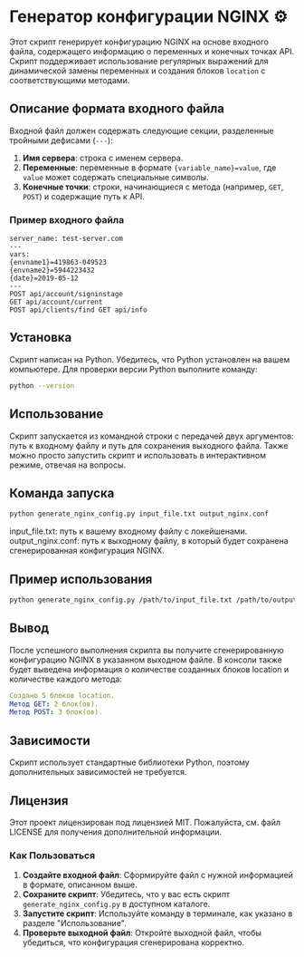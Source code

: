 # Генератор конфигурации NGINX ⚙️

Этот скрипт генерирует конфигурацию NGINX на основе входного файла, содержащего информацию о переменных и конечных точках API. Скрипт поддерживает использование регулярных выражений для динамической замены переменных и создания блоков `location` с соответствующими методами.

## Описание формата входного файла

Входной файл должен содержать следующие секции, разделенные тройными дефисами (`---`):

1. **Имя сервера**: строка с именем сервера.
2. **Переменные**: переменные в формате `{variable_name}=value`, где `value` может содержать специальные символы.
3. **Конечные точки**: строки, начинающиеся с метода (например, `GET`, `POST`) и содержащие путь к API.

### Пример входного файла
```
server_name: test-server.com
---
vars: 
{envname1}=419863-049523 
{envname2}=5944223432 
{date}=2019-05-12
---
POST api/account/signinstage 
GET api/account/current 
POST api/clients/find GET api/info
```
## Установка

Скрипт написан на Python. Убедитесь, что Python установлен на вашем компьютере. Для проверки версии Python выполните команду:

```bash
python --version
```
## Использование
Скрипт запускается из командной строки с передачей двух аргументов: путь к входному файлу и путь для сохранения выходного файла.
Также можно просто запустить скрипт и использовать в интерактивном режиме, отвечая на вопросы.
## Команда запуска
```bash
python generate_nginx_config.py input_file.txt output_nginx.conf
```
input_file.txt: путь к вашему входному файлу с локейшенами.
output_nginx.conf: путь к выходному файлу, в который будет сохранена сгенерированная конфигурация NGINX.

## Пример использования
```bash
python generate_nginx_config.py /path/to/input_file.txt /path/to/output_nginx.conf
```
## Вывод
После успешного выполнения скрипта вы получите сгенерированную конфигурацию NGINX в указанном выходном файле. В консоли также будет выведена информация о количестве созданных блоков location и количестве каждого метода:

```yaml
Создано 5 блоков location.
Метод GET: 2 блок(ов).
Метод POST: 3 блок(ов).
```
## Зависимости

Скрипт использует стандартные библиотеки Python, поэтому дополнительных зависимостей не требуется.

## Лицензия

Этот проект лицензирован под лицензией MIT. Пожалуйста, см. файл LICENSE для получения дополнительной информации.

### Как Пользоваться

1. **Создайте входной файл**: Сформируйте файл с нужной информацией в формате, описанном выше.
2. **Сохраните скрипт**: Убедитесь, что у вас есть скрипт `generate_nginx_config.py` в доступном каталоге.
3. **Запустите скрипт**: Используйте команду в терминале, как указано в разделе "Использование".
4. **Проверьте выходной файл**: Откройте выходной файл, чтобы убедиться, что конфигурация сгенерирована корректно.
